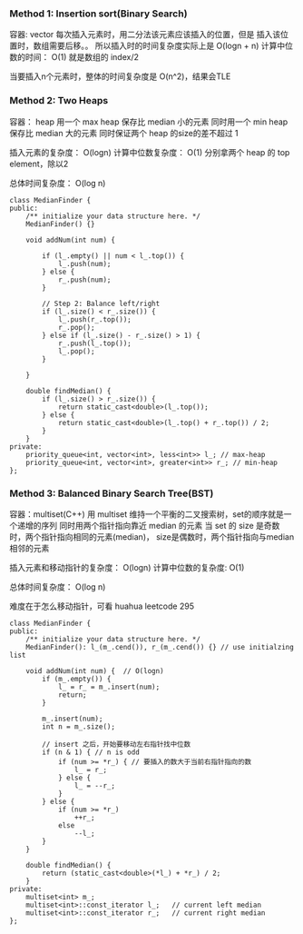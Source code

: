### Method 1: Insertion sort(Binary Search)
容器: vector
每次插入元素时，用二分法该元素应该插入的位置，但是
插入该位置时，数组需要后移。。
所以插入时的时间复杂度实际上是 O(logn + n)
计算中位数的时间： O(1) 就是数组的 index/2

当要插入n个元素时，整体的时间复杂度是 O(n^2)，结果会TLE

### Method 2: Two Heaps
容器： heap
用一个 max heap 保存比 median 小的元素
同时用一个 min heap 保存比 median 大的元素
同时保证两个 heap 的size的差不超过 1

插入元素的复杂度： O(logn)
计算中位数复杂度： O(1) 分别拿两个 heap 的 top element，除以2

总体时间复杂度： O(log n)

```
class MedianFinder {
public:
    /** initialize your data structure here. */
    MedianFinder() {}
    
    void addNum(int num) {
        
        if (l_.empty() || num < l_.top()) {
            l_.push(num);
        } else {
            r_.push(num);
        }
        
        // Step 2: Balance left/right
        if (l_.size() < r_.size()) {
            l_.push(r_.top());
            r_.pop();
        } else if (l_.size() - r_.size() > 1) {
            r_.push(l_.top());
            l_.pop();
        }
        
    }
    
    double findMedian() {
        if (l_.size() > r_.size()) {
            return static_cast<double>(l_.top());
        } else {
            return static_cast<double>(l_.top() + r_.top()) / 2;
        }
    }
private:
    priority_queue<int, vector<int>, less<int>> l_; // max-heap
    priority_queue<int, vector<int>, greater<int>> r_; // min-heap
};
```


### Method 3: Balanced Binary Search Tree(BST)
容器：multiset(C++)
用 multiset 维持一个平衡的二叉搜索树，set的顺序就是一个递增的序列
同时用两个指针指向靠近 median 的元素
当 set 的 size 是奇数时，两个指针指向相同的元素(median)，
size是偶数时，两个指针指向与median相邻的元素

插入元素和移动指针的复杂度： O(logn)
计算中位数的复杂度: O(1)

总体时间复杂度： O(log n)

难度在于怎么移动指针，可看 huahua leetcode 295

```
class MedianFinder {
public:
    /** initialize your data structure here. */
    MedianFinder(): l_(m_.cend()), r_(m_.cend()) {} // use initialzing list
    
    void addNum(int num) {  // O(logn)
        if (m_.empty()) {
            l_ = r_ = m_.insert(num);
            return;
        }
        
        m_.insert(num);
        int n = m_.size();
        
        // insert 之后，开始要移动左右指针找中位数
        if (n & 1) { // n is odd
            if (num >= *r_) { // 要插入的数大于当前右指针指向的数
                l_ = r_;
            } else {
                l_ = --r_;
            }
        } else {
            if (num >= *r_)
                ++r_;
            else
                --l_;
        }
    }
    
    double findMedian() {
        return (static_cast<double>(*l_) + *r_) / 2;
    }
private:
    multiset<int> m_;
    multiset<int>::const_iterator l_;   // current left median
    multiset<int>::const_iterator r_;   // current right median
};
```